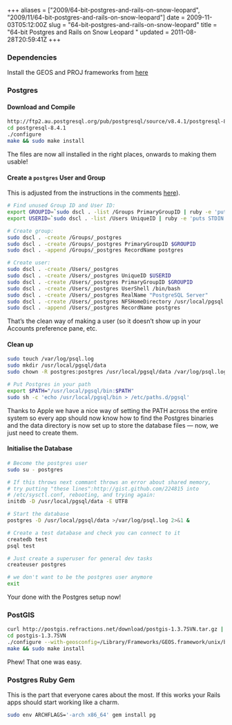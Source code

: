 +++
aliases = ["2009/64-bit-postgres-and-rails-on-snow-leopard", "2009/11/64-bit-postgres-and-rails-on-snow-leopard"]
date = 2009-11-03T05:12:00Z
slug = "64-bit-postgres-and-rails-on-snow-leopard"
title = "64-bit Postgres and Rails on Snow Leopard "
updated = 2011-08-28T20:59:41Z
+++

### Dependencies

Install the GEOS and PROJ frameworks from
[here](http://www.kyngchaos.com/software:frameworks)

### Postgres

#### Download and Compile

``` bash
http://ftp2.au.postgresql.org/pub/postgresql/source/v8.4.1/postgresql-8.4.1.tar.bz2 | tar xjf -
cd postgresql-8.4.1
./configure
make && sudo make install
```

The files are now all installed in the right places, onwards to making
them usable!

#### Create a `postgres` User and Group

This is adjusted from the instructions in the comments
[here](http://www.postgresql.org/docs/8.3/interactive/postgres-user.html)).

``` bash
# Find unused Group ID and User ID:
export GROUPID=`sudo dscl . -list /Groups PrimaryGroupID | ruby -e 'puts STDIN.read.scan(/\d+/m).map{|i|i.to_i}.uniq.sort.last.succ'`
export USERID=`sudo dscl . -list /Users UniqueID | ruby -e 'puts STDIN.read.scan(/\d+/m).map{|i|i.to_i}.uniq.sort.last.succ'`

# Create group:
sudo dscl . -create /Groups/_postgres
sudo dscl . -create /Groups/_postgres PrimaryGroupID $GROUPID
sudo dscl . -append /Groups/_postgres RecordName postgres

# Create user:
sudo dscl . -create /Users/_postgres
sudo dscl . -create /Users/_postgres UniqueID $USERID
sudo dscl . -create /Users/_postgres PrimaryGroupID $GROUPID
sudo dscl . -create /Users/_postgres UserShell /bin/bash
sudo dscl . -create /Users/_postgres RealName "PostgreSQL Server"
sudo dscl . -create /Users/_postgres NFSHomeDirectory /usr/local/pgsql
sudo dscl . -append /Users/_postgres RecordName postgres
```

That’s the clean way of making a user (so it doesn’t show up in your
Accounts preference pane, etc.

#### Clean up

``` bash
sudo touch /var/log/psql.log
sudo mkdir /usr/local/pgsql/data
sudo chown -R postgres:postgres /usr/local/pgsql/data /var/log/psql.log

# Put Postgres in your path
export $PATH="/usr/local/pgsql/bin:$PATH"
sudo sh -c 'echo /usr/local/pgsql/bin > /etc/paths.d/pgsql'
```

Thanks to Apple we have a nice way of setting the PATH across the entire
system so every app should now know how to find the Postgres binaries
and the data directory is now set up to store the database files — now,
we just need to create them.

#### Initialise the Database

``` bash
# Become the postgres user
sudo su - postgres

# If this throws next commant throws an error about shared memory, 
# try putting "these lines":http://gist.github.com/224815 into 
# /etc/sysctl.conf, rebooting, and trying again:
initdb -D /usr/local/pgsql/data -E UTF8

# Start the database
postgres -D /usr/local/pgsql/data >/var/log/psql.log 2>&1 &

# Create a test database and check you can connect to it
createdb test
psql test

# Just create a superuser for general dev tasks
createuser postgres

# we don't want to be the postgres user anymore
exit
```

Your done with the Postgres setup now!

### PostGIS

``` bash 
curl http://postgis.refractions.net/download/postgis-1.3.7SVN.tar.gz | tar xzf -
cd postgis-1.3.7SVN
./configure --with-geosconfig=/Library/Frameworks/GEOS.framework/unix/bin/geos-config --with-projdir=/Library/Frameworks/PROJ.framework/unix
make && sudo make install
```

Phew! That one was easy.

### Postgres Ruby Gem

This is the part that everyone cares about the most. If this works your
Rails apps should start working like a charm.

``` bash
sudo env ARCHFLAGS='-arch x86_64' gem install pg
```